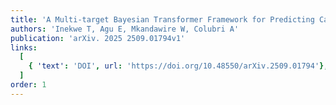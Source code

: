 ```yaml
---
title: 'A Multi-target Bayesian Transformer Framework for Predicting Cardiovascular Disease Biomarkers during Pandemics'
authors: 'Inekwe T, Agu E, Mkandawire W, Colubri A'
publication: 'arXiv. 2025 2509.01794v1'
links:
  [
    { 'text': 'DOI', url: 'https://doi.org/10.48550/arXiv.2509.01794'},
  ]
order: 1
---
```

